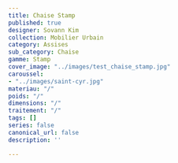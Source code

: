 ```yaml
---
title: Chaise Stamp
published: true
designer: Sovann Kim
collection: Mobilier Urbain
category: Assises
sub_category: Chaise
gamme: Stamp
cover_image: "../images/test_chaise_stamp.jpg"
caroussel:
- "../images/saint-cyr.jpg"
materiau: "/"
poids: "/"
dimensions: "/"
traitement: "/"
tags: []
series: false
canonical_url: false
description: ''

---
```

